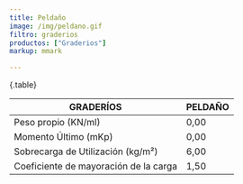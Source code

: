 ```yaml
---
title: Peldaño
image: /img/peldano.gif
filtro: graderios
productos: ["Graderios"]
markup: mmark

---
```

{.table}

|GRADERÍOS|PELDAÑO|
|--- |--- |
|Peso propio (KN/ml)|0,00|
|Momento Último (mKp)|0,00|
|Sobrecarga de Utilización (kg/m²)|6,00|
|Coeficiente de mayoración de la carga|1,50|
